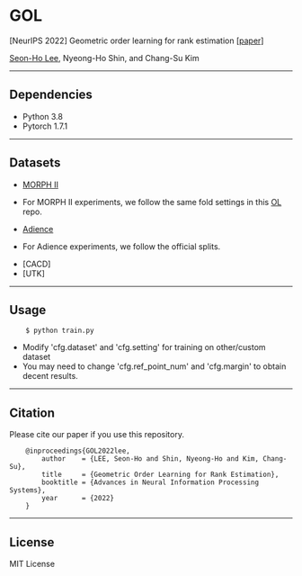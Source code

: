 # GOL
[NeurIPS 2022] Geometric order learning for rank estimation [[paper]](https://openreview.net/pdf?id=agNTJU1QNw)

[Seon-Ho Lee](https://scholar.google.co.kr/citations?user=_LtQ4TcAAAAJ&hl=en), Nyeong-Ho Shin, and Chang-Su Kim

---
## Dependencies
* Python 3.8
* Pytorch 1.7.1
---
## Datasets
- [MORPH II](https://ebill.uncw.edu/C20231_ustores/web/classic/product_detail.jsp?PRODUCTID=8) 
* For MORPH II experiments, we follow the same fold settings in this [OL](https://github.com/changsukim-ku/order-learning/tree/master/index) repo.
- [Adience](https://talhassner.github.io/home/projects/Adience/Adience-data.html)
* For Adience experiments, we follow the official splits.
- [CACD]
- [UTK] 
---
## Usage
```
    $ python train.py
```    
* Modify 'cfg.dataset' and 'cfg.setting' for training on other/custom dataset
* You may need to change 'cfg.ref_point_num' and 'cfg.margin' to obtain decent results.
---

## Citation
Please cite our paper if you use this repository.
```
    @inproceedings{GOL2022lee,
        author    = {LEE, Seon-Ho and Shin, Nyeong-Ho and Kim, Chang-Su}, 
        title     = {Geometric Order Learning for Rank Estimation}, 
        booktitle = {Advances in Neural Information Processing Systems},
        year      = {2022}
    }
```
---
## License
MIT License

